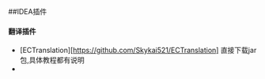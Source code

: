 ##IDEA插件

#### 翻译插件
- [ECTranslation][https://github.com/Skykai521/ECTranslation] 直接下载jar包,具体教程都有说明
- ​

